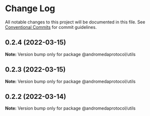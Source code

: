 # Change Log

All notable changes to this project will be documented in this file.
See [Conventional Commits](https://conventionalcommits.org) for commit guidelines.

## 0.2.4 (2022-03-15)

**Note:** Version bump only for package @andromedaprotocol/utils





## 0.2.3 (2022-03-15)

**Note:** Version bump only for package @andromedaprotocol/utils

## 0.2.2 (2022-03-14)

**Note:** Version bump only for package @andromedaprotocol/utils
